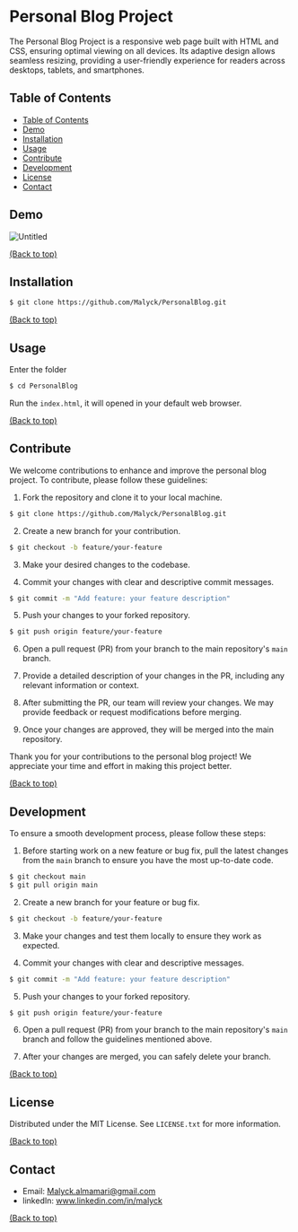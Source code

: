 # Personal Blog Project

The Personal Blog Project is a responsive web page built with HTML and CSS, ensuring optimal viewing on all devices. Its adaptive design allows seamless resizing, providing a user-friendly experience for readers across desktops, tablets, and smartphones.

## Table of Contents
- [Table of Contents](#Table-of-Contents)
- [Demo](#demo)
- [Installation](#Installation)
- [Usage](#usage)
- [Contribute](#contributing)
- [Development](#Development)
- [License](#license)
- [Contact](#Contact)

## Demo

![Untitled](https://github.com/Malyck/PersonalBlog/assets/42318084/19cf4ec3-9d1e-4e43-971d-3ec95fa94358)



[(Back to top)](#table-of-contents)



## Installation


```bash
$ git clone https://github.com/Malyck/PersonalBlog.git
```

[(Back to top)](#table-of-contents)


## Usage
Enter the folder
```bash
$ cd PersonalBlog
```

Run the `index.html`, it will opened in your default web browser.

[(Back to top)](#table-of-contents)


## Contribute


We welcome contributions to enhance and improve the personal blog project. To contribute, please follow these guidelines:

1. Fork the repository and clone it to your local machine.
```bash
$ git clone https://github.com/Malyck/PersonalBlog.git
```

2. Create a new branch for your contribution.
```bash
$ git checkout -b feature/your-feature
```

3. Make your desired changes to the codebase.

4. Commit your changes with clear and descriptive commit messages.
```bash
$ git commit -m "Add feature: your feature description"
```

5. Push your changes to your forked repository.
```bash
$ git push origin feature/your-feature
```

6. Open a pull request (PR) from your branch to the main repository's `main` branch.

7. Provide a detailed description of your changes in the PR, including any relevant information or context.

8. After submitting the PR, our team will review your changes. We may provide feedback or request modifications before merging.

9. Once your changes are approved, they will be merged into the main repository.

Thank you for your contributions to the personal blog project! We appreciate your time and effort in making this project better.


[(Back to top)](#table-of-contents)


## Development

To ensure a smooth development process, please follow these steps:

1. Before starting work on a new feature or bug fix, pull the latest changes from the `main` branch to ensure you have the most up-to-date code.
```bash
$ git checkout main
$ git pull origin main
```

2. Create a new branch for your feature or bug fix.
```bash
$ git checkout -b feature/your-feature
```

3. Make your changes and test them locally to ensure they work as expected.

4. Commit your changes with clear and descriptive messages.
```bash
$ git commit -m "Add feature: your feature description"
```

5. Push your changes to your forked repository.
```bash
$ git push origin feature/your-feature
```

6. Open a pull request (PR) from your branch to the main repository's `main` branch and follow the guidelines mentioned above.

7. After your changes are merged, you can safely delete your branch.




[(Back to top)](#table-of-contents)

## License

Distributed under the MIT License. See `LICENSE.txt` for more information.



[(Back to top)](#table-of-contents)

 

## Contact

* Email: Malyck.almamari@gmail.com
* linkedIn: www.linkedin.com/in/malyck



[(Back to top)](#table-of-contents)